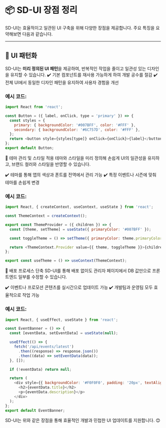 # 📦 SD-UI 장점 정리

SD-UI는 효율적이고 일관된 UI 구축을 위해 다양한 장점을 제공합니다. 주요 특징을 요약해보면 다음과 같습니다.

---

## 🎨 UI 패턴화
SD-UI는 **미리 정의된 UI 패턴**을 제공하여, 반복적인 작업을 줄이고 일관성 있는 디자인을 유지할 수 있습니다.
✔️ 기본 컴포넌트를 재사용 가능하게 하여 개발 공수를 절감
✔️ 전체 UI에서 동일한 디자인 패턴을 유지하여 사용자 경험을 개선

### 예시 코드:
```javascript
import React from 'react';

const Button = ({ label, onClick, type = 'primary' }) => {
  const styles = {
    primary: { backgroundColor: '#007BFF', color: '#FFF' },
    secondary: { backgroundColor: '#6C757D', color: '#FFF' },
  };
  return <button style={styles[type]} onClick={onClick}>{label}</button>;
};
export default Button;
```


🎨 테마 관리 및 스타일 적용
테마와 스타일을 미리 정의해 손쉽게 UI의 일관성을 유지하고, 브랜드 컬러와 스타일을 반영할 수 있습니다.

✔️ 테마를 통해 앱의 색상과 폰트를 전역에서 관리 가능
✔️ 특정 이벤트나 시즌에 맞춰 테마를 손쉽게 변경

### 예시 코드:
```javascript  
import React, { createContext, useContext, useState } from 'react';

const ThemeContext = createContext();

export const ThemeProvider = ({ children }) => {
  const [theme, setTheme] = useState({ primaryColor: '#007BFF' });

  const toggleTheme = () => setTheme({ primaryColor: theme.primaryColor === '#007BFF' ? '#28a745' : '#007BFF' });

  return <ThemeContext.Provider value={{ theme, toggleTheme }}>{children}</ThemeContext.Provider>;
};

export const useTheme = () => useContext(ThemeContext);
```

🚀 배포 프로세스 단축
SD-UI를 통해 배포 없이도 관리자 페이지에서 DB 값만으로 프론트엔드 일부를 수정할 수 있습니다.

✔️ 이벤트나 프로모션 콘텐츠를 실시간으로 업데이트 가능
✔️ 개발팀과 운영팀 모두 효율적으로 작업 가능

### 예시 코드:
```javascript
import React, { useEffect, useState } from 'react';

const EventBanner = () => {
  const [eventData, setEventData] = useState(null);

  useEffect(() => {
    fetch('/api/events/latest')
      .then((response) => response.json())
      .then((data) => setEventData(data));
  }, []);

  if (!eventData) return null;

  return (
    <div style={{ backgroundColor: '#F0F0F0', padding: '20px', textAlign: 'center' }}>
      <h2>{eventData.title}</h2>
      <p>{eventData.description}</p>
    </div>
  );
};
export default EventBanner;
```

SD-UI는 위와 같은 장점을 통해 효율적인 개발과 민첩한 UI 업데이트를 지원합니다. 😊
